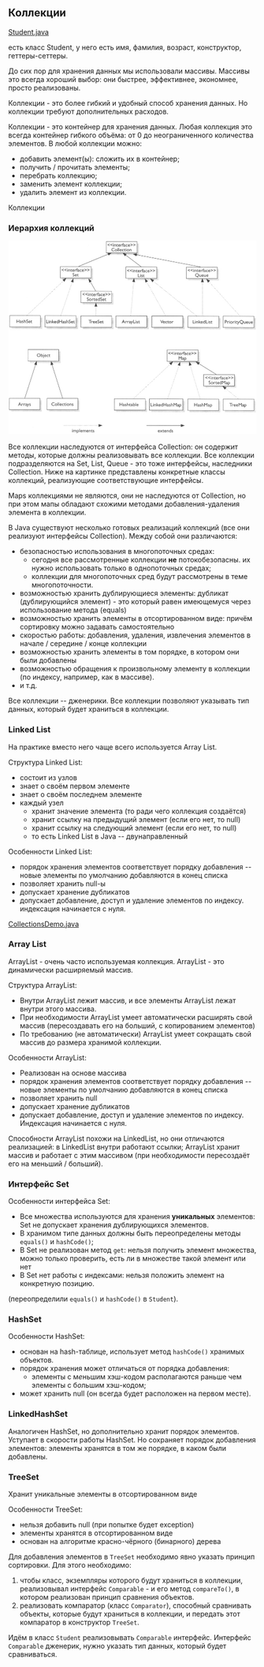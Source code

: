## Коллекции

[Student.java](Student.java)

есть класс Student, у него есть имя, фамилия, возраст, конструктор, геттеры-сеттеры.

До сих пор для хранения данных мы использовали массивы.
Массивы это всегда хороший выбор: они быстрее, эффективнее, экономнее, просто реализованы.

Коллекции - это более гибкий и удобный способ хранения данных. Но коллекции требуют дополнительных расходов. 

Коллекции - это контейнер для хранения данных. Любая коллекция это всегда контейнер гибкого объёма: от 0 до 
неограниченного количества элементов. В любой коллекции можно:
- добавить элемент(ы): сложить их в контейнер;
- получить / прочитать элементы;
- перебрать коллекцию;
- заменить элемент коллекции;
- удалить элемент из коллекции.

Коллекции 

### Иерархия коллекций

![](img/simple-collection-and-map.jpg)

Все коллекции наследуются от интерфейса Collection: он содержит методы, которые должны реализовывать все коллекции.
Все коллекции подразделяются на Set, List, Queue - это тоже интерфейсы, наследники Collection.
Ниже на картинке представлены конкретные классы коллекций, реализующие соответствующие интерфейсы.

Maps коллекциями не являются, они не наследуются от Collection, но при этом мапы обладают схожими методами 
добавления-удаления элемента в коллекции.

В Java существуют несколько готовых реализаций коллекций (все они реализуют интерфейсы Collection). Между собой они 
различаются:
- безопасностью использования в многопоточных средах: 
    - сегодня все рассмотренные коллекции **не** потокобезопасны. их нужно использовать только в однопоточных средах;
    - коллекции для многопоточных сред будут рассмотрены в теме многопоточности.
- возможностью хранить дублирующиеся элементы: дубликат (дублирующийся элемент) - это который равен имеющемуся через 
    использование метода (equals)  
- возможностью хранить элементы в отсортированном виде: причём сортировку можно задавать самостоятельно
- скоростью работы: добавления, удаления, извлечения элементов в начале / середине / конце коллекции
- возможностью хранить элементы в том порядке, в котором они были добавлены
- возможностью обращения к произвольному элементу в коллекции (по индексу, например, как в массиве).
- и т.д. 

Все коллекции -- дженерики. Все коллекции позволяют указывать тип данных, который будет храниться в коллекции.

### Linked List 

На практике вместо него чаще всего используется Array List.

Структура Linked List:
- состоит из узлов
- знает о своём первом элементе
- знает о своём последнем элементе
- каждый узел
    - хранит значение элемента (то ради чего коллекция создаётся)
    - хранит ссылку на предыдущий элемент (если его нет, то null)
    - хранит ссылку на следующий элемент (если его нет, то null)
    - то есть Linked List в Java -- двунаправленный

Особенности Linked List:
- порядок хранения элементов соответствует порядку добавления -- новые элементы по умолчанию добавляются в конец списка
- позволяет хранить null-ы
- допускает хранение дубликатов
- допускает добавление, доступ и удаление элементов по индексу. индексация начинается с нуля.

[CollectionsDemo.java](CollectionsDemo.java)

### Array List

ArrayList - очень часто используемая коллекция. ArrayList - это динамически расширяемый массив.

Структура ArrayList:
- Внутри ArrayList лежит массив, и все элементы ArrayList лежат внутри этого массива.
- При необходимости ArrayList умеет автоматически расширять свой массив (пересоздавать его на больший, с копированием 
    элементов)
- По требованию (не автоматически) ArrayList умеет сокращать свой массив до размера хранимой коллекции.

Особенности ArrayList:
- Реализован на основе массива
- порядок хранения элементов соответствует порядку добавления -- новые элементы по умолчанию добавляются в конец списка
- позволяет хранить null
- допускает хранение дубликатов
- допускает добавление, доступ и удаление элементов по индексу. Индексация начинается с нуля.

Способности ArrayList похожи на LinkedList, но они отличаются реализацией: в LinkedList внутри работают ссылки; 
ArrayList хранит массив и работает с этим массивом (при необходимости пересоздаёт его на меньший / больший). 

### Интерфейс Set

Особенности интерфейса Set: 
- Все множества используются для хранения **уникальных** элементов: Set не допускает хранения дублирующихся элементов.
- В хранимом типе данных должны быть переопределены методы `equals()` и `hashCode()`;
- В Set не реализован метод `get`: нельзя получить элемент множества, можно только проверить, есть ли в множестве такой 
    элемент или нет
- В Set нет работы с индексами: нельзя положить элемент на конкретную позицию.

(переопределили `equals()` и `hashCode()` в `Student`). 

### HashSet

Особенности HashSet:
- основан на hash-таблице, использует метод `hashCode()` хранимых объектов.
- порядок хранения может отличаться от порядка добавления:
    - элементы с м*е*ньшим хэш-кодом располагаются раньше чем элементы с б*о*льшим хэш-кодом;
- может хранить null (он всегда будет расположен на первом месте). 

### LinkedHashSet

Аналогичен HashSet, но дополнительно хранит порядок элементов.
Уступает в скорости работы HashSet. 
Но сохраняет порядок добавления элементов: элементы хранятся в том же порядке, в каком были добавлены.

### TreeSet

Хранит уникальные элементы в отсортированном виде

Особенности TreeSet:
- нельзя добавить null (при попытке будет exception)
- элементы хранятся в отсортированном виде
- основан на алгоритме красно-чёрного (бинарного) дерева 

Для добавления элементов в `TreeSet` необходимо явно указать принцип сортировки. Для этого необходимо:
1. чтобы класс, экземпляры которого будут храниться в коллекции, реализовывал интерфейс `Comparable` - и его метод 
    `compareTo()`, в котором реализован принцип сравнения объектов.
2. реализовать компаратор (класс `Comparator`), способный сравнивать объекты, которые будут храниться в коллекции, и 
    передать этот компаратор в конструктор `TreeSet`.  
    
Идём в класс `Student` реализовывать `Comparable` интерфейс.
Интерфейс `Comparable` дженерик, нужно указать тип данных, который будет сравниваться.